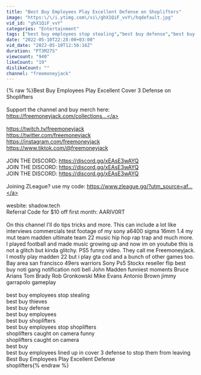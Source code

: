 ```yaml
---
title: "Best Buy Employees Play Excellent Defense on Shoplifters"
image: "https:\/\/i.ytimg.com\/vi\/ghX1QiF_vvY\/hqdefault.jpg"
vid_id: "ghX1QiF_vvY"
categories: "Entertainment"
tags: ["best buy employees stop stealing","best buy defense","best buy employees"]
date: "2022-05-10T22:28:00+03:00"
vid_date: "2022-05-10T12:56:16Z"
duration: "PT3M27S"
viewcount: "940"
likeCount: "19"
dislikeCount: ""
channel: "freemoneyjack"
---
```

{% raw %}Best Buy Employees Play Excellent Cover 3 Defense on Shoplifters<br /><br />Support the channel and buy merch here: <a rel="nofollow" target="blank" href="https://freemoneyjack.com/collections...">https://freemoneyjack.com/collections...</a><br /><br /><a rel="nofollow" target="blank" href="https://twitch.tv/freemoneyjack">https://twitch.tv/freemoneyjack</a><br /><a rel="nofollow" target="blank" href="https://twitter.com/freemoneyjack">https://twitter.com/freemoneyjack</a><br /><a rel="nofollow" target="blank" href="https://instagram.com/freemoneyjack">https://instagram.com/freemoneyjack</a><br /><a rel="nofollow" target="blank" href="https://www.tiktok.com/@freemoneyjack">https://www.tiktok.com/@freemoneyjack</a><br /><br />JOIN THE DISCORD: <a rel="nofollow" target="blank" href="https://discord.gg/xEAsE3wAYQ">https://discord.gg/xEAsE3wAYQ</a> <br />JOIN THE DISCORD: <a rel="nofollow" target="blank" href="https://discord.gg/xEAsE3wAYQ">https://discord.gg/xEAsE3wAYQ</a> <br />JOIN THE DISCORD: <a rel="nofollow" target="blank" href="https://discord.gg/xEAsE3wAYQ">https://discord.gg/xEAsE3wAYQ</a> <br /><br />Joining ZLeague? use my code: <a rel="nofollow" target="blank" href="https://www.zleague.gg/?utm_source=af...">https://www.zleague.gg/?utm_source=af...</a><br /><br />wesbite: shadow.tech<br />Referral Code for $10 off first month: AARIV0RT<br /> <br />On this channel I'll do tips tricks and more. This can include a lot like interviews commercials test footage of my sony a6400 sigma 16mm 1.4 my mut team madden ultimate team 22 music hip hop rap trap and much more. I played football and made music growing up and now im on youtube this is not a glitch but kinda glitchy. PS5 funny video. They call me Freemoneyjack. I mostly play madden 22 but i play gta cod and a bunch of other games too. Bay area san francisco 49ers warriors Sony Ps5 Stockx reseller flip best buy noti gang notification noti bell John Madden funniest moments Bruce Arians Tom Brady Rob Gronkowski Mike Evans Antonio Brown jimmy garrapolo gameplay<br /><br />best buy employees stop stealing<br />best buy thieves<br />best buy defense<br />best buy employees<br />best buy shoplifters<br />best buy employees stop shoplifters<br />shoplifters caught on camera funny<br />shoplifters caught on camera<br />best buy<br />best buy employees lined up in cover 3 defense to stop them from leaving<br />Best Buy Employees Play Excellent Defense<br />shoplifters{% endraw %}
